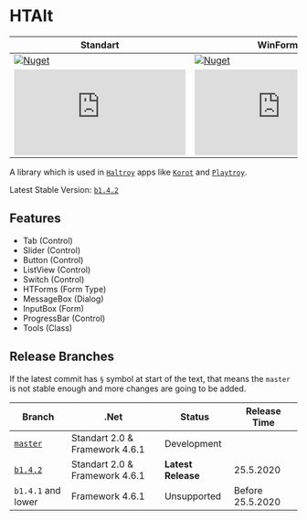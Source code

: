 # HTAlt
|Standart|WinForms|
|--|--|
|[![Nuget](https://img.shields.io/nuget/dt/HTAlt.Standart?label=Nuget&style=for-the-badge)](https://www.nuget.org/packages/HTAlt.Standart)|[![Nuget](https://img.shields.io/nuget/dt/HTAlt.WinForms?label=Nuget&style=for-the-badge)](https://www.nuget.org/packages/HTAlt.WinForms)|
|[![GitHub](https://img.shields.io/github/downloads/haltroy/htalt/b1.4.2/HTAlt.Standart.dll?label=GitHub&style=for-the-badge)](https://github.com/Haltroy/HTAlt/releases/download/b1.4.2/HTAlt.Standart.dll)|[![GitHub)](https://img.shields.io/github/downloads/haltroy/htalt/b1.4.2/HTAlt.WinForms.dll?label=GitHub&style=for-the-badge)](https://github.com/Haltroy/HTAlt/releases/download/b1.4.2/HTAlt.WinForms.dll)|

A library which is used in [`Haltroy`](http://haltroy.com) apps like [`Korot`](https://github.com/haltroy/korot) and [`Playtroy`](https://github.com/haltroy/Playtroy).

Latest Stable Version: [`b1.4.2`](https://github.com/Haltroy/HTAlt/releases/tag/b1.4.2)

## Features
 - Tab (Control)
 - Slider (Control)
 - Button (Control)
 - ListView (Control)
 - Switch (Control)
 - HTForms (Form Type)
 - MessageBox (Dialog)
 - InputBox (Form)
 - ProgressBar (Control)
 - Tools (Class)

 ## Release Branches

 If the latest commit has `§` symbol at start of the text, that means the `master` is not stable enough and more changes are going to be added.

| Branch                                                               | .Net | Status | Release Time |
|----------------------------------------------------------------------|------|----------|-------------------|
| [`master`](https://github.com/haltroy/htalt)              | Standart 2.0 & Framework 4.6.1 | Development | |
| [`b1.4.2`](https://github.com/haltroy/htalt/tree/b1.4.2) | Standart 2.0 & Framework 4.6.1 | **Latest Release** | 25.5.2020 |
| `b1.4.1` and lower | Framework 4.6.1 | Unsupported | Before 25.5.2020 |

